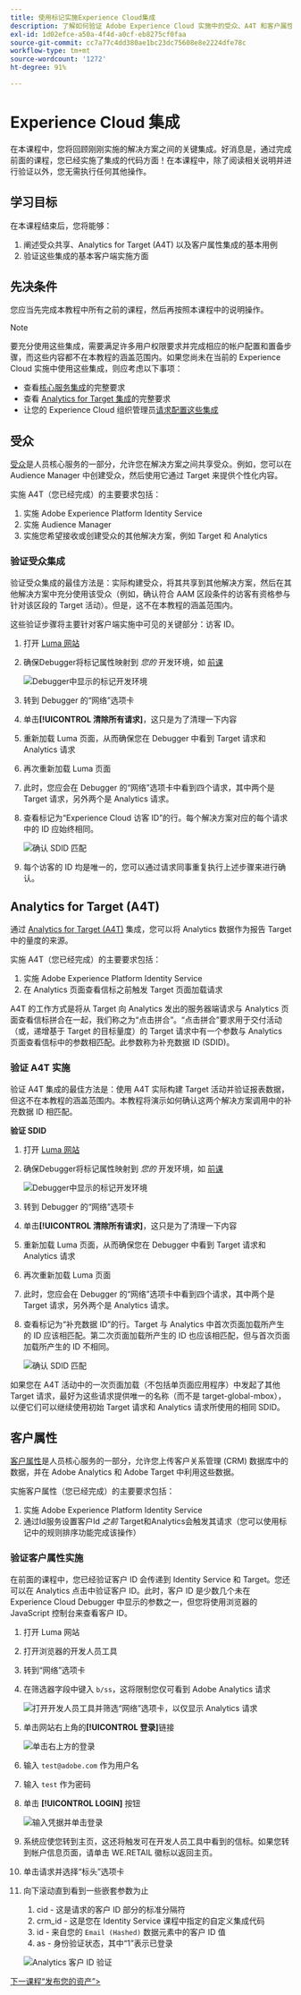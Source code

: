 ```yaml
---
title: 使用标记实施Experience Cloud集成
description: 了解如何验证 Adobe Experience Cloud 实施中的受众、A4T 和客户属性集成。本课程是“在网站中实施Experience Cloud”教程的一部分。
exl-id: 1d02efce-a50a-4f4d-a0cf-eb8275cf0faa
source-git-commit: cc7a77c4dd380ae1bc23dc75608e8e2224dfe78c
workflow-type: tm+mt
source-wordcount: '1272'
ht-degree: 91%

---
```


# Experience Cloud 集成

在本课程中，您将回顾刚刚实施的解决方案之间的关键集成。好消息是，通过完成前面的课程，您已经实施了集成的代码方面！在本课程中，除了阅读相关说明并进行验证以外，您无需执行任何其他操作。

## 学习目标

在本课程结束后，您将能够：

1. 阐述受众共享、Analytics for Target (A4T) 以及客户属性集成的基本用例
1. 验证这些集成的基本客户端实施方面

## 先决条件

您应当先完成本教程中所有之前的课程，然后再按照本课程中的说明操作。

>[!NOTE]
>
> 要充分使用这些集成，需要满足许多用户权限要求并完成相应的帐户配置和置备步骤，而这些内容都不在本教程的涵盖范围内。如果您尚未在当前的 Experience Cloud 实施中使用这些集成，则应考虑以下事项：
>
>* 查看[核心服务集成](https://experienceleague.adobe.com/docs/core-services/interface/about-core-services/core-services.html?lang=zh-Hans)的完整要求
>* 查看 [Analytics for Target 集成](https://experienceleague.adobe.com/docs/target/using/integrate/a4t/before-implement.html)的完整要求
>* 让您的 Experience Cloud 组织管理员[请求配置这些集成](https://www.adobe.com/go/audiences_cn)


## 受众

[受众](https://experienceleague.adobe.com/docs/core-services/interface/audiences/audience-library.html)是人员核心服务的一部分，允许您在解决方案之间共享受众。例如，您可以在 Audience Manager 中创建受众，然后使用它通过 Target 来提供个性化内容。

实施 A4T（您已经完成）的主要要求包括：

1. 实施 Adobe Experience Platform Identity Service
1. 实施 Audience Manager
1. 实施您希望接收或创建受众的其他解决方案，例如 Target 和 Analytics

### 验证受众集成

验证受众集成的最佳方法是：实际构建受众，将其共享到其他解决方案，然后在其他解决方案中充分使用该受众（例如，确认符合 AAM 区段条件的访客有资格参与针对该区段的 Target 活动）。但是，这不在本教程的涵盖范围内。

这些验证步骤将主要针对客户端实施中可见的关键部分：访客 ID。

1. 打开 [Luma 网站](https://luma.enablementadobe.com/content/luma/us/en.html)

1. 确保Debugger将标记属性映射到 *您的* 开发环境，如 [前课](switch-environments.md)

   ![Debugger中显示的标记开发环境](images/switchEnvironments-debuggerOnWeRetail.png)

1. 转到 Debugger 的“网络”选项卡

1. 单击&#x200B;**[!UICONTROL 清除所有请求]**，这只是为了清理一下内容

1. 重新加载 Luma 页面，从而确保您在 Debugger 中看到 Target 请求和 Analytics 请求

1. 再次重新加载 Luma 页面

1. 此时，您应会在 Debugger 的“网络”选项卡中看到四个请求，其中两个是 Target 请求，另外两个是 Analytics 请求。

1. 查看标记为“Experience Cloud 访客 ID”的行。每个解决方案对应的每个请求中的 ID 应始终相同。

   ![确认 SDID 匹配](images/integrations-matchingECIDs.png)

1. 每个访客的 ID 均是唯一的，您可以通过请求同事重复执行上述步骤来进行确认。

## Analytics for Target (A4T)

通过 [Analytics for Target (A4T)](https://experienceleague.adobe.com/docs/target/using/integrate/a4t/a4t.html) 集成，您可以将 Analytics 数据作为报告 Target 中的量度的来源。

实施 A4T（您已经完成）的主要要求包括：

1. 实施 Adobe Experience Platform Identity Service
1. 在 Analytics 页面查看信标之前触发 Target 页面加载请求

A4T 的工作方式是将从 Target 向 Analytics 发出的服务器端请求与 Analytics 页面查看信标拼合在一起，我们称之为“点击拼合”。“点击拼合”要求用于交付活动（或，递增基于 Target 的目标量度）的 Target 请求中有一个参数与 Analytics 页面查看信标中的参数相匹配。此参数称为补充数据 ID (SDID)。

### 验证 A4T 实施

验证 A4T 集成的最佳方法是：使用 A4T 实际构建 Target 活动并验证报表数据，但这不在本教程的涵盖范围内。本教程将演示如何确认这两个解决方案调用中的补充数据 ID 相匹配。

**验证 SDID**

1. 打开 [Luma 网站](https://luma.enablementadobe.com/content/luma/us/en.html)

1. 确保Debugger将标记属性映射到 *您的* 开发环境，如 [前课](switch-environments.md)

   ![Debugger中显示的标记开发环境](images/switchEnvironments-debuggerOnWeRetail.png)

1. 转到 Debugger 的“网络”选项卡

1. 单击&#x200B;**[!UICONTROL 清除所有请求]**，这只是为了清理一下内容

1. 重新加载 Luma 页面，从而确保您在 Debugger 中看到 Target 请求和 Analytics 请求

1. 再次重新加载 Luma 页面

1. 此时，您应会在 Debugger 的“网络”选项卡中看到四个请求，其中两个是 Target 请求，另外两个是 Analytics 请求。

1. 查看标记为“补充数据 ID”的行。Target 与 Analytics 中首次页面加载所产生的 ID 应该相匹配。第二次页面加载所产生的 ID 也应该相匹配，但与首次页面加载所产生的 ID 不相同。

   ![确认 SDID 匹配](images/integrations-matchingSDIDs.png)

如果您在 A4T 活动中的一次页面加载（不包括单页面应用程序）中发起了其他 Target 请求，最好为这些请求提供唯一的名称（而不是 target-global-mbox），以便它们可以继续使用初始 Target 请求和 Analytics 请求所使用的相同 SDID。

## 客户属性

[客户属性](https://experienceleague.adobe.com/docs/core-services/interface/customer-attributes/attributes.html?lang=zh-Hans)是人员核心服务的一部分，允许您上传客户关系管理 (CRM) 数据库中的数据，并在 Adobe Analytics 和 Adobe Target 中利用这些数据。

实施客户属性（您已经完成）的主要要求包括：

1. 实施 Adobe Experience Platform Identity Service
1. 通过Id服务设置客户Id *之前* Target和Analytics会触发其请求（您可以使用标记中的规则排序功能完成该操作）

### 验证客户属性实施

在前面的课程中，您已经验证客户 ID 会传递到 Identity Service 和 Target。您还可以在 Analytics 点击中验证客户 ID。此时，客户 ID 是少数几个未在 Experience Cloud Debugger 中显示的参数之一，但您将使用浏览器的 JavaScript 控制台来查看客户 ID。

1. 打开 Luma 网站
1. 打开浏览器的开发人员工具
1. 转到“网络”选项卡
1. 在筛选器字段中键入 `b/ss`，这将限制您仅可看到 Adobe Analytics 请求

   ![打开开发人员工具并筛选“网络”选项卡，以仅显示 Analytics 请求](images/aam-openTheJSConsole.png)

1. 单击网站右上角的&#x200B;**[!UICONTROL 登录]**&#x200B;链接

   ![单击右上方的登录](images/idservice-loginNav.png)

1. 输入 `test@adobe.com` 作为用户名
1. 输入 `test` 作为密码
1. 单击 **[!UICONTROL LOGIN]** 按钮

   ![输入凭据并单击登录](images/idservice-login.png)

1. 系统应使您转到主页，这还将触发可在开发人员工具中看到的信标。如果您转到帐户信息页面，请单击 WE.RETAIL 徽标以返回主页。
1. 单击请求并选择“标头”选项卡
1. 向下滚动直到看到一些嵌套参数为止
   1. cid - 这是请求的客户 ID 部分的标准分隔符
   1. crm_id - 这是您在 Identity Service 课程中指定的自定义集成代码
   1. id - 来自您的 `Email (Hashed)` 数据元素中的客户 ID 值
   1. as - 身份验证状态，其中“1”表示已登录

   ![Analytics 客户 ID 验证](images/integrations-analyticsCustomerIDValidation.png)

[下一课程“发布您的资产”>](publish.md)
